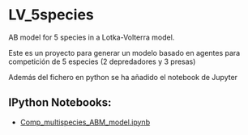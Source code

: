 # LV_5species
AB model for 5 species in a Lotka-Volterra model.

Este es un proyecto para generar un modelo basado en agentes para competición de 5 especies (2 depredadores y 3 presas)

Además del fichero en python se ha añadido el notebook de Jupyter

## IPython Notebooks:

* [Comp_multispecies_ABM_model.ipynb](http://nbviewer.ipython.org/github/galeanojav/LV_5species/Comp_multispecies_ABM_model.ipynb)
